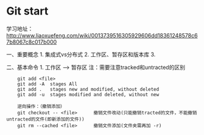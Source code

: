 # Git start

学习地址：http://www.liaoxuefeng.com/wiki/0013739516305929606dd18361248578c67b8067c8c017b000

一、重要概念
    1. 集成式vs分布式
	2. 工作区、暂存区和版本库
	3.

二、基本命令
    1. 工作区 --> 暂存区
        注：需要注意tracked和untracted的区别

        git add <file>
        git add -A  stages All
        git add .   stages new and modified, without deleted
        git add -u  stages modified and deleted, without new

        逆向操作：（撤销添加）
        git checkout -- <file>      撤销文件改动(只能撤销tracted的文件，不能撤销untracted的文件(即新添加的文件))
        git rm --cached <file>      撤销文件添加(文件夹需再加 -r)